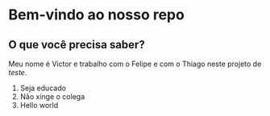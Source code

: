 # Bem-vindo ao nosso repo

## O que você precisa saber?
Meu nome é Victor e trabalho com o Felipe e com o Thiago neste projeto de *teste*.

1. Seja educado
2. Não xinge o colega
3. Hello world